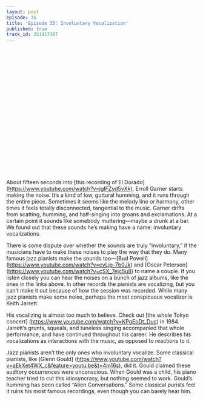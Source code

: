 ```yaml
---
layout: post
episode: 35
title: 'Episode 35: Involuntary Vocalization'
published: true
track_id: 251917367
---
```

<div style="background: url('https://upload.wikimedia.org/wikipedia/commons/2/2e/Keith_Jarrett-commons.jpg') no-repeat; background-size: cover; width:100%; height:0px; margin-top:0px; margin-bottom:25px; padding-top:320px; margin-left:auto; margin-right:auto;"></div>

About fifteen seconds into [this recording of El Dorado] (https://www.youtube.com/watch?v=jgIFZyd5vXk), Erroll Garner starts making the noise. It’s a kind of low, guttural humming, and it runs through the entire piece. Sometimes it seems like the melody line or harmony, other times it feels totally disconnected, tangential to the music. Garner drifts from scatting, humming, and half-singing into groans and exclamations. At a certain point it sounds like somebody muttering—maybe a drunk at a bar. We found out that these sounds he’s making have a name: involuntary vocalizations.

There is some dispute over whether the sounds are truly “involuntary,” if the musicians have to make these noises to play the way that they do. Many famous jazz pianists make the sounds too—[Bud Powell] (https://www.youtube.com/watch?v=cvLjp-7b0Jk) and [Oscar Peterson] (https://www.youtube.com/watch?v=cSX_7ejc5u8) to name a couple. If you listen closely you can hear the noises on a bunch of jazz albums, like the ones in the links above. In other records the pianists are vocalizing, but you can’t make it out because of how the session was recorded. While many jazz pianists make some noise, perhaps the most conspicuous vocalizer is Keith Jarrett.

<div class='list post-player' track='{{page.track_id}}'></div>

His vocalizing is almost too much to believe. Check out [the whole Tokyo concert] (https://www.youtube.com/watch?v=KPgEoDt_Duc) in 1984. Jarrett’s grunts, squeals, and tuneless singing accompanied that whole performance, and have continued throughout his career. He describes his vocalizations as interactions with the music, as opposed to reactions to it.

Jazz pianists aren’t the only ones who involuntary vocalize. Some classical pianists, like [Glenn Gould] (https://www.youtube.com/watch?v=aEkXet4WX_c&feature=youtu.be&t=4m16s), did it. Gould claimed these auditory occurrences were unconscious. When Gould was a child, his piano teacher tried to cut this idiosyncrasy, but nothing seemed to work. Gould’s humming has been called “Alien Conversations.” Some classical purists feel it ruins his most famous recordings, even though you can barely hear him.
